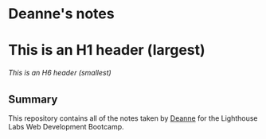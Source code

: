 # Deanne's notes
# This is an H1 header (largest)
###### This is an H6 header (smallest)

## Summary 
This repository contains all of the notes taken by [Deanne](https://github.com/DeanneL) for the Lighthouse Labs Web Development Bootcamp.

